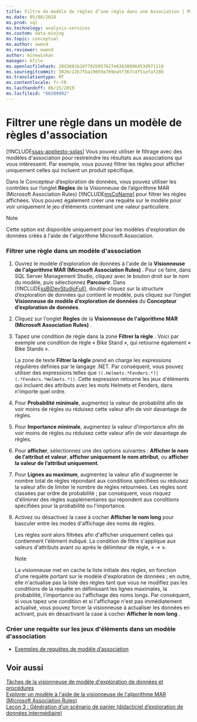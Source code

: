 ```yaml
---
title: Filtre de modèle de règles d’une règle dans une Association | Microsoft Docs
ms.date: 05/08/2018
ms.prod: sql
ms.technology: analysis-services
ms.custom: data-mining
ms.topic: conceptual
ms.author: owend
ms.reviewer: owend
author: minewiskan
manager: kfile
ms.openlocfilehash: 28d3601b18f792b957627e63630806453d971110
ms.sourcegitcommit: 3026c22b7fba19059a769ea5f367c4f51efaf286
ms.translationtype: MT
ms.contentlocale: fr-FR
ms.lasthandoff: 06/15/2019
ms.locfileid: "68209992"
---
```

# <a name="filter-a-rule-in-an-association-rules-model"></a>Filtrer une règle dans un modèle de règles d'association
[!INCLUDE[ssas-appliesto-sqlas](../../includes/ssas-appliesto-sqlas.md)]
  Vous pouvez utiliser le filtrage avec des modèles d'association pour restreindre les résultats aux associations qui vous intéressent. Par exemple, vous pouvez filtrer les règles pour afficher uniquement celles qui incluent un produit spécifique.  
  
 Dans le Concepteur d’exploration de données, vous pouvez utiliser les contrôles sur l’onglet **Règles** de la Visionneuse de l’algorithme MAR (Microsoft Association Rules) [!INCLUDE[msCoName](../../includes/msconame-md.md)] pour filtrer les règles affichées.  Vous pouvez également créer une requête sur le modèle pour voir uniquement le jeu d’éléments contenant une valeur particulière.  
  
> [!NOTE]  
>  Cette option est disponible uniquement pour les modèles d'exploration de données créés à l'aide de l'algorithme Microsoft Association.  
  
### <a name="filter-a-rule-in-an-association-model"></a>Filtrer une règle dans un modèle d'association  
  
1.  Ouvrez le modèle d'exploration de données à l'aide de la **Visionneuse de l'algorithme MAR (Microsoft Association Rules)** . Pour ce faire, dans SQL Server Management Studio, cliquez avec le bouton droit sur le nom du modèle, puis sélectionnez **Parcourir**. Dans [!INCLUDE[ssBIDevStudioFull](../../includes/ssbidevstudiofull-md.md)], double-cliquez sur la structure d’exploration de données qui contient le modèle, puis cliquez sur l’onglet **Visionneuse de modèle d’exploration de données** du **Concepteur d’exploration de données**.  
  
2.  Cliquez sur l'onglet **Règles** de la **Visionneuse de l'algorithme MAR (Microsoft Association Rules)** .  
  
3.  Tapez une condition de règle dans la zone **Filtrer la règle** . Voici par exemple une condition de règle « Bike Stand », qui retourne également « Bike Stands ».  
  
     La zone de texte **Filtrer la règle** prend en charge les expressions régulières définies par le langage .NET. Par conséquent, vous pouvez utiliser des expressions telles que `((.Helmets.*Fenders.*)|(.*Fenders.*Helmets.*))`. Cette expression retourne les jeux d'éléments qui incluent des attributs avec les mots Helmets et Fenders, dans n'importe quel ordre.  
  
4.  Pour **Probabilité minimale**, augmentez la valeur de probabilité afin de voir moins de règles ou réduisez cette valeur afin de voir davantage de règles.  
  
5.  Pour **Importance minimale**, augmentez la valeur d'importance afin de voir moins de règles ou réduisez cette valeur afin de voir davantage de règles.  
  
6.  Pour **afficher**, sélectionnez une des options suivantes : **Afficher le nom de l’attribut et valeur**, **afficher uniquement le nom attribut**, ou **afficher la valeur de l’attribut uniquement**.  
  
7.  Pour **Lignes au maximum**, augmentez la valeur afin d'augmenter le nombre total de règles répondant aux conditions spécifiées ou réduisez la valeur afin de limiter le nombre de règles retournées. Les règles sont classées par ordre de probabilité ; par conséquent, vous risquez d'éliminer des règles supplémentaires qui répondent aux conditions spécifiées pour la probabilité ou l'importance.  
  
8.  Activez ou désactivez la case à cocher **Afficher le nom long** pour basculer entre les modes d'affichage des noms de règles.  
  
     Les règles sont alors filtrées afin d'afficher uniquement celles qui contiennent l'élément indiqué. La condition de filtre s'applique aux valeurs d'attributs avant ou après le délimiteur de règle, « -> ».  
  
    > [!NOTE]  
    >  La visionneuse met en cache la liste initiale des règles, en fonction d'une requête portant sur le modèle d'exploration de données ; en outre, elle n'actualise pas la liste des règles tant que vous ne modifiez pas les conditions de la requête en définissant les lignes maximales, la probabilité, l'importance ou l'affichage des noms longs. Par conséquent, si vous tapez une condition et si l'affichage n'est pas immédiatement actualisé, vous pouvez forcer la visionneuse à actualiser les données en activant, puis en désactivant la case à cocher **Afficher le nom long** .  
  
### <a name="create-a-query-on-the-itemsets-in-an-association-model"></a>Créer une requête sur les jeux d'éléments dans un modèle d'association  
  
-   [Exemples de requêtes de modèle d’association](../../analysis-services/data-mining/association-model-query-examples.md)  
  
## <a name="see-also"></a>Voir aussi  
 [Tâches de la visionneuse de modèle d'exploration de données et procédures](../../analysis-services/data-mining/mining-model-viewer-tasks-and-how-tos.md)   
 [Explorer un modèle à l'aide de la visionneuse de l'algorithme MAR (Microsoft Association Rules)](../../analysis-services/data-mining/browse-a-model-using-the-microsoft-association-rules-viewer.md)   
 [Leçon 3 : Génération d’un scénario de panier &#40;didacticiel d’exploration de données intermédiaire&#41;](http://msdn.microsoft.com/library/651eef38-772e-4d97-af51-075b1b27fc5a)  
  
  
